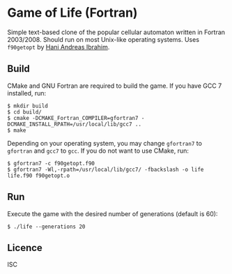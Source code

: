 # Game of Life (Fortran)
Simple text-based clone of the popular cellular automaton written in Fortran
2003/2008. Should run on most Unix-like operating systems. Uses `f90getopt` by
[Hani Andreas Ibrahim](https://github.com/haniibrahim/f90getopt).

## Build
CMake and GNU Fortran are required to build the game. If you have GCC 7
installed, run:
```
$ mkdir build
$ cd build/
$ cmake -DCMAKE_Fortran_COMPILER=gfortran7 -DCMAKE_INSTALL_RPATH=/usr/local/lib/gcc7 ..
$ make
```
Depending on your operating system, you may change `gfortran7` to `gfortran` and
`gcc7` to `gcc`. If you do not want to use CMake, run:
```
$ gfortran7 -c f90getopt.f90
$ gfortran7 -Wl,-rpath=/usr/local/lib/gcc7/ -fbackslash -o life life.f90 f90getopt.o
```

## Run
Execute the game with the desired number of generations (default is 60):
```
$ ./life --generations 20
```

## Licence
ISC
